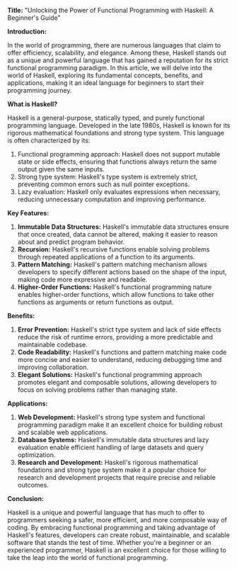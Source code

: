 **Title:** "Unlocking the Power of Functional Programming with Haskell: A Beginner's Guide"

**Introduction:**

In the world of programming, there are numerous languages that claim to offer efficiency, scalability, and elegance. Among these, Haskell stands out as a unique and powerful language that has gained a reputation for its strict functional programming paradigm. In this article, we will delve into the world of Haskell, exploring its fundamental concepts, benefits, and applications, making it an ideal language for beginners to start their programming journey.

**What is Haskell?**

Haskell is a general-purpose, statically typed, and purely functional programming language. Developed in the late 1980s, Haskell is known for its rigorous mathematical foundations and strong type system. This language is often characterized by its:

1. Functional programming approach: Haskell does not support mutable state or side effects, ensuring that functions always return the same output given the same inputs.
2. Strong type system: Haskell's type system is extremely strict, preventing common errors such as null pointer exceptions.
3. Lazy evaluation: Haskell only evaluates expressions when necessary, reducing unnecessary computation and improving performance.

**Key Features:**

1. **Immutable Data Structures:** Haskell's immutable data structures ensure that once created, data cannot be altered, making it easier to reason about and predict program behavior.
2. **Recursion:** Haskell's recursive functions enable solving problems through repeated applications of a function to its arguments.
3. **Pattern Matching:** Haskell's pattern matching mechanism allows developers to specify different actions based on the shape of the input, making code more expressive and readable.
4. **Higher-Order Functions:** Haskell's functional programming nature enables higher-order functions, which allow functions to take other functions as arguments or return functions as output.

**Benefits:**

1. **Error Prevention:** Haskell's strict type system and lack of side effects reduce the risk of runtime errors, providing a more predictable and maintainable codebase.
2. **Code Readability:** Haskell's functions and pattern matching make code more concise and easier to understand, reducing debugging time and improving collaboration.
3. **Elegant Solutions:** Haskell's functional programming approach promotes elegant and composable solutions, allowing developers to focus on solving problems rather than managing state.

**Applications:**

1. **Web Development:** Haskell's strong type system and functional programming paradigm make it an excellent choice for building robust and scalable web applications.
2. **Database Systems:** Haskell's immutable data structures and lazy evaluation enable efficient handling of large datasets and query optimization.
3. **Research and Development:** Haskell's rigorous mathematical foundations and strong type system make it a popular choice for research and development projects that require precise and reliable outcomes.

**Conclusion:**

Haskell is a unique and powerful language that has much to offer to programmers seeking a safer, more efficient, and more composable way of coding. By embracing functional programming and taking advantage of Haskell's features, developers can create robust, maintainable, and scalable software that stands the test of time. Whether you're a beginner or an experienced programmer, Haskell is an excellent choice for those willing to take the leap into the world of functional programming.